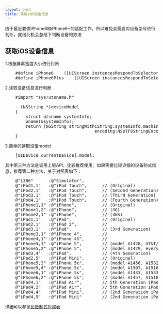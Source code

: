 ```yaml
---
layout: post
title: 获取iOS设备信息
---
```

由于最近要做iPhone6和iPhone6+的适配工作，所以难免会需要对设备型号进行判断，就借此机会总结下判断设备的方法



获取iOS设备信息
-----------------

1.根据屏幕宽度大小进行判断

<pre>
    #define iPhone6    ([UIScreen instancesRespondToSelector:@selector( currentMode )] ? CGSizeEqualToSize(CGSizeMake(750, 1334), [[UIScreen mainScreen] currentMode].size) : NO)
    #define iPhone6Plus    ([UIScreen instancesRespondToSelector:@selector( currentMode )] ? CGSizeEqualToSize(CGSizeMake(1242, 2208), [[UIScreen mainScreen] currentMode].size) : NO)
</pre>

2.读取设备信息进行判断

<pre>
    #import "sys/utsname.h"

    - (NSString *)deviceModel
    {
        struct utsname systemInfo;
        uname(&systemInfo);
        return [NSString stringWithCString:systemInfo.machine
                                   encoding:NSUTF8StringEncoding];
    }
</pre>

3.简单的读取设备model

<pre>
    [UIDevice currentDevice].model;
</pre>

其中第三种方法是调用上层API，比较推荐使用。如果需要比较详细的设备制式信息，推荐第二种方法，关于对照表如下：
<pre>
    @"i386"      :@"Simulator",
    @"iPod1,1"   :@"iPod Touch",      // (Original)
    @"iPod2,1"   :@"iPod Touch",      // (Second Generation)
    @"iPod3,1"   :@"iPod Touch",      // (Third Generation)
    @"iPod4,1"   :@"iPod Touch",      // (Fourth Generation)
    @"iPhone1,1" :@"iPhone",          // (Original)
    @"iPhone1,2" :@"iPhone",          // (3G)
    @"iPhone2,1" :@"iPhone",          // (3GS)
    @"iPad1,1"   :@"iPad",            // (Original)
    @"iPad2,1"   :@"iPad 2",          //
    @"iPad3,1"   :@"iPad",            // (3rd Generation)
    @"iPhone3,1" :@"iPhone 4",        //
    @"iPhone4,1" :@"iPhone 4S",       //
    @"iPhone5,1" :@"iPhone 5",        // (model A1428, AT&T/Canada)
    @"iPhone5,2" :@"iPhone 5",        // (model A1429, everything else)
    @"iPad3,4"   :@"iPad",            // (4th Generation)
    @"iPad2,5"   :@"iPad Mini",       // (Original)
    @"iPhone5,3" :@"iPhone 5c",       // (model A1456, A1532 | GSM)
    @"iPhone5,4" :@"iPhone 5c",       // (model A1507, A1516, A1526 (China), A1529 | Global)
    @"iPhone6,1" :@"iPhone 5s",       // (model A1433, A1533 | GSM)
    @"iPhone6,2" :@"iPhone 5s",       // (model A1457, A1518, A1528 (China), A1530 | Global)
    @"iPad4,1"   :@"iPad Air",        // 5th Generation iPad (iPad Air) - Wifi
    @"iPad4,2"   :@"iPad Air",        // 5th Generation iPad (iPad Air) - Cellular
    @"iPad4,4"   :@"iPad Mini",       // (2nd Generation iPad Mini - Wifi)
    @"iPad4,5"   :@"iPad Mini"        // (2nd Generation iPad Mini - Cellular)
</pre>

详细可以参见[设备制式对照表](https://theiphonewiki.com/wiki/Models)
